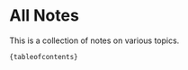 # All Notes

<!-- ![Ancient books](img/chris-lawton-zvKx6ixUhWQ-unsplash.jpg) -->

This is a collection of notes on various topics.

```
{tableofcontents}
```